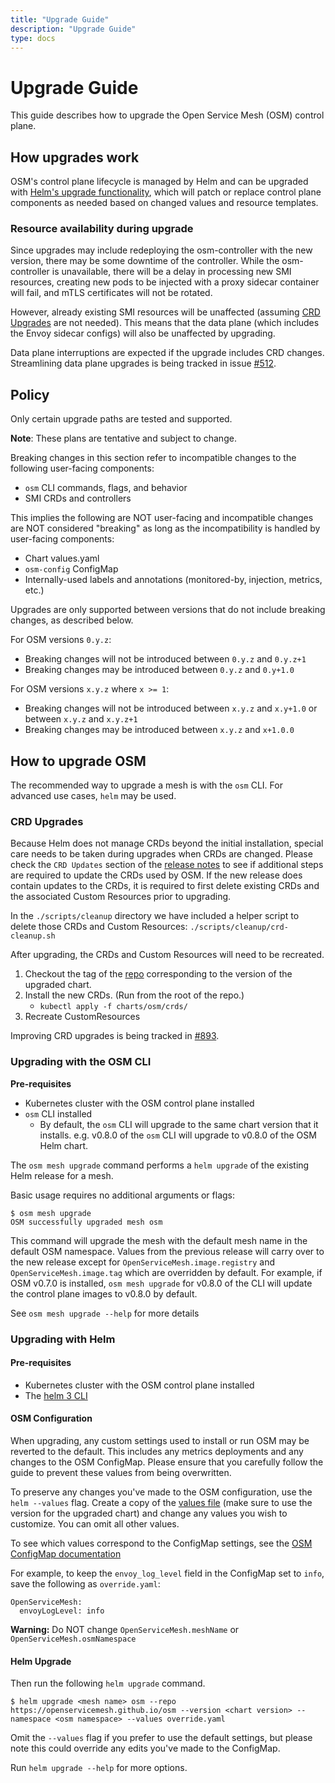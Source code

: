 ```yaml
---
title: "Upgrade Guide"
description: "Upgrade Guide"
type: docs
---
```


# Upgrade Guide

This guide describes how to upgrade the Open Service Mesh (OSM) control plane.

## How upgrades work

OSM's control plane lifecycle is managed by Helm and can be upgraded with [Helm's upgrade functionality](https://helm.sh/docs/intro/using_helm/#helm-upgrade-and-helm-rollback-upgrading-a-release-and-recovering-on-failure), which will patch or replace control plane components as needed based on changed values and resource templates.

### Resource availability during upgrade
Since upgrades may include redeploying the osm-controller with the new version, there may be some downtime of the controller. While the osm-controller is unavailable, there will be a delay in processing new SMI resources, creating new pods to be injected with a proxy sidecar container will fail, and mTLS certificates will not be rotated.

However, already existing SMI resources will be unaffected (assuming [CRD Upgrades](#CRD-Upgrades) are not needed). This means that the data plane (which includes the Envoy sidecar configs) will also be unaffected by upgrading.

Data plane interruptions are expected if the upgrade includes CRD changes. Streamlining data plane upgrades is being tracked in issue [#512](https://github.com/openservicemesh/osm/issues/512).

## Policy

Only certain upgrade paths are tested and supported.

**Note**: These plans are tentative and subject to change.

Breaking changes in this section refer to incompatible changes to the following user-facing components:
- `osm` CLI commands, flags, and behavior
- SMI CRDs and controllers

This implies the following are NOT user-facing and incompatible changes are NOT considered "breaking" as long as the incompatibility is handled by user-facing components:
- Chart values.yaml
- `osm-config` ConfigMap
- Internally-used labels and annotations (monitored-by, injection, metrics, etc.)

Upgrades are only supported between versions that do not include breaking changes, as described below.

For OSM versions `0.y.z`:
- Breaking changes will not be introduced between `0.y.z` and `0.y.z+1`
- Breaking changes may be introduced between `0.y.z` and `0.y+1.0`

For OSM versions `x.y.z` where `x >= 1`:
- Breaking changes will not be introduced between `x.y.z` and `x.y+1.0` or between `x.y.z` and `x.y.z+1`
- Breaking changes may be introduced between `x.y.z` and `x+1.0.0`

## How to upgrade OSM

The recommended way to upgrade a mesh is with the `osm` CLI. For advanced use cases, `helm` may be used.

### CRD Upgrades
Because Helm does not manage CRDs beyond the initial installation, special care needs to be taken during upgrades when CRDs are changed. Please check the `CRD Updates` section of the [release notes](https://github.com/openservicemesh/osm/releases) to see if additional steps are required to update the CRDs used by OSM. If the new release does contain updates to the CRDs, it is required to first delete existing CRDs and the associated Custom Resources prior to upgrading.

In the `./scripts/cleanup` directory we have included a helper script to delete those CRDs and Custom Resources: `./scripts/cleanup/crd-cleanup.sh`

After upgrading, the CRDs and Custom Resources will need to be recreated.

1. Checkout the tag of the [repo](https://github.com/openservicemesh/osm) corresponding to the version of the upgraded chart.
1. Install the new CRDs. (Run from the root of the repo.)
    - `kubectl apply -f charts/osm/crds/`
1. Recreate CustomResources

Improving CRD upgrades is being tracked in [#893](https://github.com/openservicemesh/osm/issues/893).

### Upgrading with the OSM CLI

**Pre-requisites**

- Kubernetes cluster with the OSM control plane installed
- `osm` CLI installed
  - By default, the `osm` CLI will upgrade to the same chart version that it installs. e.g. v0.8.0 of the `osm` CLI will upgrade to v0.8.0 of the OSM Helm chart.

The `osm mesh upgrade` command performs a `helm upgrade` of the existing Helm release for a mesh.

Basic usage requires no additional arguments or flags:
```console
$ osm mesh upgrade
OSM successfully upgraded mesh osm
```

This command will upgrade the mesh with the default mesh name in the default OSM namespace. Values from the previous release will carry over to the new release except for `OpenServiceMesh.image.registry` and `OpenServiceMesh.image.tag` which are overridden by default. For example, if OSM v0.7.0 is installed, `osm mesh upgrade` for v0.8.0 of the CLI will update the control plane images to v0.8.0 by default.

See `osm mesh upgrade --help` for more details

### Upgrading with Helm

#### Pre-requisites

- Kubernetes cluster with the OSM control plane installed
- The [helm 3 CLI](https://helm.sh/docs/intro/install/) 

#### OSM Configuration
When upgrading, any custom settings used to install or run OSM may be reverted to the default. This includes any metrics deployments and any changes to the OSM ConfigMap. Please ensure that you carefully follow the guide to prevent these values from being overwritten.

To preserve any changes you've made to the OSM configuration, use the `helm --values` flag. Create a copy of the [values file](https://github.com/openservicemesh/osm/blob/release-v0.8/charts/osm/values.yaml) (make sure to use the version for the upgraded chart) and change any values you wish to customize. You can omit all other values.

To see which values correspond to the ConfigMap settings, see the [OSM ConfigMap documentation](https://github.com/openservicemesh/osm/blob/release-v0.8/docs/content/docs/osm_config_map.md)

For example, to keep the `envoy_log_level` field in the ConfigMap set to `info`, save the following as `override.yaml`:

```
OpenServiceMesh:
  envoyLogLevel: info
```
<b>Warning:</b> Do NOT change `OpenServiceMesh.meshName` or `OpenServiceMesh.osmNamespace`

#### Helm Upgrade
Then run the following `helm upgrade` command.
```console
$ helm upgrade <mesh name> osm --repo https://openservicemesh.github.io/osm --version <chart version> --namespace <osm namespace> --values override.yaml
```
Omit the `--values` flag if you prefer to use the default settings, but please note this could override any edits you've made to the ConfigMap.

Run `helm upgrade --help` for more options.
